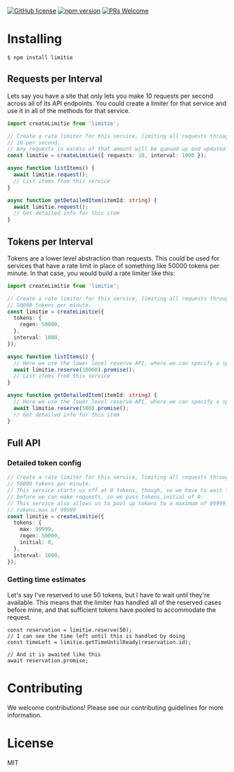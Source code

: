 [![GitHub license](https://img.shields.io/badge/license-MIT-blue.svg)](https://github.com/ralusek/limitie/blob/master/LICENSE)
[![npm version](https://img.shields.io/npm/v/limitie.svg?style=flat)](https://www.npmjs.com/package/limitie)
[![PRs Welcome](https://img.shields.io/badge/PRs-welcome-brightgreen.svg)](https://github.com/ralusek/limitie/blob/master/LICENSE)

# Installing
`$ npm install limitie`

## Requests per Interval
Lets say you have a site that only lets you make 10 requests per second across all of its API endpoints.
You could create a limiter for that service and use it in all of the methods for that service.

```typescript
import createLimitie from 'limitie';

// Create a rate limiter for this service, limiting all requests through this limiter to
// 10 per second.
// Any requests in excess of that amount will be queued up and updated when available.
const limitie = createLimitie({ requests: 10, interval: 1000 });

async function listItems() {
  await limitie.request();
  // List items from this service
}

async function getDetailedItem(itemId: string) {
  await limitie.request();
  // Get detailed info for this item
}
```

## Tokens per Interval
Tokens are a lower level abstraction than requests. This could be used for services that have a rate limit
in place of something like 50000 tokens per minute. In that case, you would build a rate limiter like this:

```typescript
import createLimitie from 'limitie';

// Create a rate limiter for this service, limiting all requests through this limiter to
// 50000 tokens per minute.
const limitie = createLimitie({
  tokens: {
    regen: 50000,
  },
  interval: 1000,
});

async function listItems() {
  // Here we use the lower level reserve API, where we can specify a specific number of tokens for this request.
  await limitie.reserve(10000).promise();
  // List items from this service
}

async function getDetailedItem(itemId: string) {
  // Here we use the lower level reserve API, where we can specify a specific number of tokens for this request.
  await limitie.reserve(500).promise();
  // Get detailed info for this item
}
```

## Full API

### Detailed token config
```typescript
// Create a rate limiter for this service, limiting all requests through this limiter to
// 50000 tokens per minute.
// This service starts us off at 0 tokens, though, so we have to wait for tokens to regen
// before we can make requests, so we pass tokens.initial of 0.
// This service also allows us to pool up tokens to a maximum of 99999, so we can pass
// tokens.max of 99999
const limitie = createLimitie({
  tokens: {
    max: 99999,
    regen: 50000,
    initial: 0,
  },
  interval: 1000,
});
```

### Getting time estimates
Let's say I've reserved to use 50 tokens, but I have to wait until they're available. This means
that the limiter has handled all of the reserved cases before mine, and that sufficient tokens
have pooled to accommodate the request.
```
const reservation = limitie.reserve(50);
// I can see the time left until this is handled by doing
const timeLeft = limitie.getTimeUntilReady(reservation.id);

// And it is awaited like this
await reservation.promise;
```


# Contributing
We welcome contributions! Please see our contributing guidelines for more information.

# License
MIT
